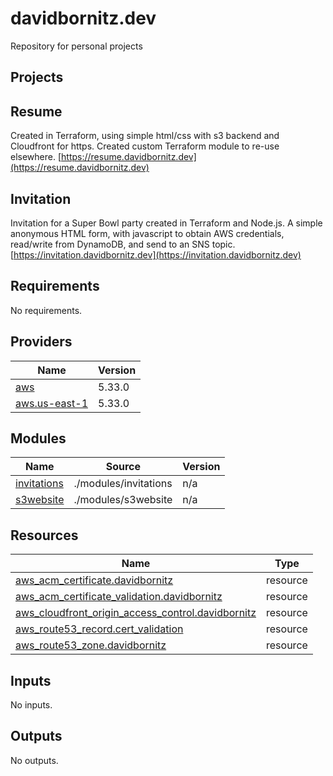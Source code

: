 # davidbornitz.dev

Repository for personal projects

## Projects

## Resume

Created in Terraform, using simple html/css with s3 backend and Cloudfront for https.  Created custom Terraform module to re-use elsewhere. [https://resume.davidbornitz.dev](https://resume.davidbornitz.dev)

## Invitation

Invitation for a Super Bowl party created in Terraform and Node.js.  A simple anonymous HTML form, with javascript to obtain AWS credentials, read/write from DynamoDB, and send to an SNS topic. [https://invitation.davidbornitz.dev](https://invitation.davidbornitz.dev)

## 

<!-- BEGIN_TF_DOCS -->
## Requirements

No requirements.

## Providers

| Name | Version |
|------|---------|
| <a name="provider_aws"></a> [aws](#provider\_aws) | 5.33.0 |
| <a name="provider_aws.us-east-1"></a> [aws.us-east-1](#provider\_aws.us-east-1) | 5.33.0 |

## Modules

| Name | Source | Version |
|------|--------|---------|
| <a name="module_invitations"></a> [invitations](#module\_invitations) | ./modules/invitations | n/a |
| <a name="module_s3website"></a> [s3website](#module\_s3website) | ./modules/s3website | n/a |

## Resources

| Name | Type |
|------|------|
| [aws_acm_certificate.davidbornitz](https://registry.terraform.io/providers/hashicorp/aws/latest/docs/resources/acm_certificate) | resource |
| [aws_acm_certificate_validation.davidbornitz](https://registry.terraform.io/providers/hashicorp/aws/latest/docs/resources/acm_certificate_validation) | resource |
| [aws_cloudfront_origin_access_control.davidbornitz](https://registry.terraform.io/providers/hashicorp/aws/latest/docs/resources/cloudfront_origin_access_control) | resource |
| [aws_route53_record.cert_validation](https://registry.terraform.io/providers/hashicorp/aws/latest/docs/resources/route53_record) | resource |
| [aws_route53_zone.davidbornitz](https://registry.terraform.io/providers/hashicorp/aws/latest/docs/resources/route53_zone) | resource |

## Inputs

No inputs.

## Outputs

No outputs.
<!-- END_TF_DOCS -->